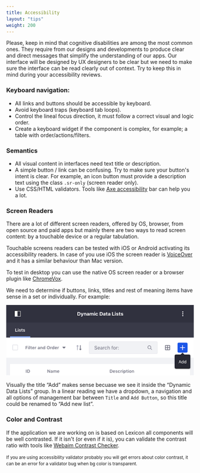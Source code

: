 ```yaml
---
title: Accessibility
layout: "tips"
weight: 200
---
```


<div class="alert alert-info">
    Please, keep in mind that cognitive disabilities are among the  most common ones. They require from our designs and developments to produce clear and direct messages that simplify the understanding of our apps. Our interface will be designed by UX designers to be clear but we need to make sure the interface can be read clearly out of context. Try to keep this in mind during your accessibility reviews.
</div>

<article id="accessibility">

### Keyboard navigation:

- All links and buttons should be accessible by keyboard.
- Avoid keyboard traps (keyboard tab loops).
- Control the lineal focus direction, it must follow a correct visual and logic order.
- Create a keyboard widget if the component is complex, for example; a table with order/actions/filters.

### Semantics

- All visual content in interfaces need text title or description.
- A simple button / link can be confusing. Try to make sure your button's intent is clear. For example, an icon button must provide a description text using the class `.sr-only` (screen reader only).
- Use CSS/HTML validators. Tools like [Axe accessibility](https://chrome.google.com/webstore/detail/axe/lhdoppojpmngadmnindnejefpokejbdd) bar can help you a lot.

### Screen Readers

There are a lot of different screen readers, offered by OS, browser, from open source and paid apps but mainly there are two ways to read screen content: by a touchable device or a regular tabulation.

Touchable screens readers can be tested with iOS or Android activating its accessibility readers. In case of you use iOS the screen reader is [VoiceOver](https://www.apple.com/voiceover/info/guide/_1124.html) and it has a similar behaviour than Mac version.

To test in desktop you can use the native OS screen reader or a browser plugin like [ChromeVox](https://chrome.google.com/webstore/detail/chromevox/kgejglhpjiefppelpmljglcjbhoiplfn?hl=es-419).

We need to determine if buttons, links, titles and rest of meaning items have sense in a set or individually. For example:

<img class="img img-thumbnail" src="/images/lexiconMigration/accessibility_example.png">

Visually the title “Add” makes sense becuase we see it inside the “Dynamic Data Lists” group. In a linear reading we have a dropdown, a navigation and all options of management bar between `Title` and `Add Button`, so this title could be renamed to “Add new list”.

### Color and Contrast

If the application we are working on is based on Lexicon all components will be well contrasted. If it isn't (or even if it is), you can validate the contrast ratio with tools like [Webaim Contrast Checker](https://webaim.org/resources/contrastchecker/).

<div class="alert alert-info">
    <small>
        If you are using accessibility validator probably you will get errors about color contrast, it can be an error for a validator bug when bg color is transparent.
    </small>
</div>

</article>